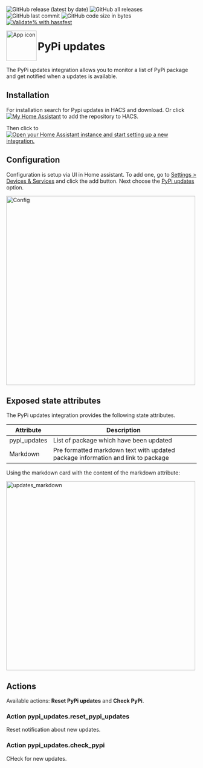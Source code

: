 <!-- markdownlint-disable MD041 -->
![GitHub release (latest by date)](https://img.shields.io/github/v/release/kgn3400/pypi_updates)
![GitHub all releases](https://img.shields.io/github/downloads/kgn3400/pypi_updates/total)
![GitHub last commit](https://img.shields.io/github/last-commit/kgn3400/pypi_updates)
![GitHub code size in bytes](https://img.shields.io/github/languages/code-size/kgn3400/pypi_updates)
[![Validate% with hassfest](https://github.com/kgn3400/pypi_updates/workflows/Validate%20with%20hassfest/badge.svg)](https://github.com/kgn3400/pypi_updates/actions/workflows/hassfest-validate.yaml)

<img align="left" width="80" height="80" src="https://kgn3400.github.io/pypi_updates/assets/icon.png" alt="App icon">

# PyPi updates

<br/>
The PyPi updates integration allows you to monitor a list of PyPi package and get notified when a updates is available.

## Installation

For installation search for Pypi updates in HACS and download.
Or click
[![My Home Assistant](https://img.shields.io/badge/Home%20Assistant-%2341BDF5.svg?style=flat&logo=home-assistant&label=Add%20to%20HACS)](https://my.home-assistant.io/redirect/hacs_repository/?owner=kgn3400&repository=pypi_updates&category=integration) to add the repository to HACS.

Then click to
[![Open your Home Assistant instance and start setting up a new integration.](https://my.home-assistant.io/badges/config_flow_start.svg)](https://my.home-assistant.io/redirect/config_flow_start/?domain=pypi_updates)

## Configuration

Configuration is setup via UI in Home assistant. To add one, go to [Settings > Devices & Services](https://my.home-assistant.io/redirect/integrations) and click the add button. Next choose the [PyPi updates](https://my.home-assistant.io/redirect/config_flow_start?domain=pypi_updates) option.

<!-- <img src="images/config.png" width="500" height="auto" alt="Config"> -->
<img src="https://kgn3400.github.io/pypi_updates/assets/config.png" width="500" height="auto" alt="Config">
<br/>

## Exposed state attributes

The PyPi updates integration provides the following state attributes.

| Attribute     | Description                                                                      |
|---------------|----------------------------------------------------------------------------------|
| pypi_updates  | List of package which have been updated                                          |
| Markdown      | Pre formatted markdown text with updated package information and link to package |

Using the markdown card with the content of the markdown attribute:

<!-- <img src="images/updates_markdown.png" width="500" height="auto" alt="updates_markdown"> -->
<img src="https://kgn3400.github.io/pypi_updates/assets/updates_markdown.png" width="500" height="auto" alt="updates_markdown">
<br/>

## Actions

Available actions: __Reset PyPi updates__ and __Check PyPi__.

### Action pypi_updates.reset_pypi_updates

Reset notification about new updates.

### Action pypi_updates.check_pypi

CHeck for new updates.
